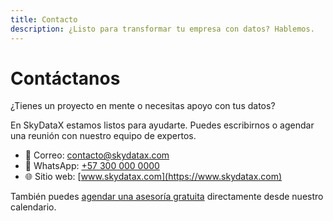 ```yaml
---
title: Contacto
description: ¿Listo para transformar tu empresa con datos? Hablemos.
---
```


# Contáctanos

¿Tienes un proyecto en mente o necesitas apoyo con tus datos?

En SkyDataX estamos listos para ayudarte. Puedes escribirnos o agendar una reunión con nuestro equipo de expertos.

- 📧 Correo: contacto@skydatax.com
- 📱 WhatsApp: [+57 300 000 0000](https://wa.me/573000000000)
- 🌐 Sitio web: [www.skydatax.com](https://www.skydatax.com)

También puedes [agendar una asesoría gratuita](https://calendly.com/skydatax/30min) directamente desde nuestro calendario.

